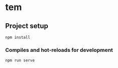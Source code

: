 # tem

## Project setup
```
npm install
```

### Compiles and hot-reloads for development
```
npm run serve
```
